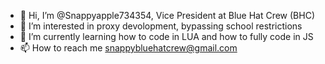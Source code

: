 - 👋 Hi, I’m @Snappyapple734354, Vice President at Blue Hat Crew (BHC)
- 👀 I’m interested in proxy devolopment, bypassing school restrictions
- 🌱 I’m currently learning how to code in LUA and how to fully code in JS
- 📫 How to reach me snappybluehatcrew@gmail.com

<!---
Snappyapple734354/Snappyapple734354 is a ✨ special ✨ repository because its `README.md` (this file) appears on your GitHub profile.
You can click the Preview link to take a look at your changes.
--->
